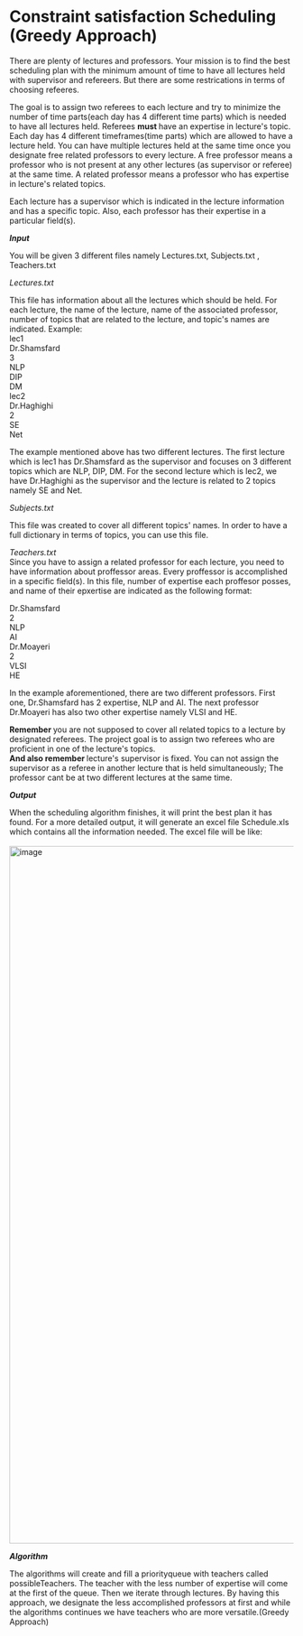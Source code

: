 # Constraint satisfaction Scheduling (Greedy Approach)

There are plenty of lectures and professors. Your mission is to find the best scheduling plan with  the minimum amount of time to have all lectures held with supervisor and refereers. But there are some restrications in terms of choosing refeeres.

The goal is to assign two referees to each lecture and try to minimize the number of time parts(each day has 4 different time parts) which is needed to have all lectures held.
Referees <b> must </b> have an expertise in lecture's topic. Each day has 4 different timeframes(time parts) which are allowed to have a lecture held.
You can have multiple lectures held at the same time once you designate free related professors to every lecture.
A free professor means a professor who is not present at any other lectures (as supervisor or referee) at the same time.
A related professor means a professor who has expertise in lecture's related topics.

Each lecture has a supervisor which is indicated in the lecture information and has a specific topic. Also, each professor has their expertise in a particular field(s).

<i> <b>
Input
</b> </i> 

You will be given 3 different files namely Lectures.txt, Subjects.txt , Teachers.txt

<i> Lectures.txt </i>

This file has information about all the lectures which should be held. For each lecture, the name of the lecture, name of the associated professor, number of topics that are related to the lecture, and topic's names are indicated.
Example: <br>
lec1 <br>
Dr.Shamsfard <br>
3 <br>
NLP <br> 
DIP <br>
DM  <br>
lec2 <br>
Dr.Haghighi <br>
2 <br>
SE <br>
Net <br>

The example mentioned above has two different lectures. The first lecture which is lec1 has Dr.Shamsfard as the supervisor and focuses on 3 different topics which are NLP, DIP, DM. 
For the second lecture which is lec2, we have Dr.Haghighi as the supervisor and the lecture is related to 2 topics namely SE and Net.

<i> Subjects.txt </i>  <br>

This file was created to cover all different topics' names. In order to have a full dictionary in terms of topics, you can use this file.

<i> Teachers.txt </i>  <br>
Since you have to assign a related professor for each lecture, you need to have information about proffessor areas.
Every proffessor is accomplished in a specific field(s). In this file, number of expertise each proffesor posses, and name of their epxertise are indicated as the following format:
<br>

Dr.Shamsfard <br>
2 <br>
NLP <br>
AI <br>
Dr.Moayeri <br>
2 <br> 
VLSI <br>
HE <br>

In the example aforementioned, there are two different professors.  First one, Dr.Shamsfard has 2 expertise, NLP and AI.
The next professor Dr.Moayeri has also two other expertise namely VLSI and HE.


<b>Remember </b> you are not supposed to cover all related topics to a lecture by designated referees. The project goal is to assign two referees who are proficient in one of the lecture's topics.
<br>
<b> And also remember </b> lecture's supervisor is fixed. You can not assign the supervisor as a referee in another lecture that is held simultaneously; The professor cant be at two different lectures at the same time.


<i> <b>
Output
</b> </i>

When the scheduling algorithm finishes, it will print the best plan it has found. For a more detailed output, it will generate an excel file Schedule.xls which contains all the information needed.
The excel file will be like:
<br>
<br>
<img width="1236" alt="image" src="https://user-images.githubusercontent.com/28820932/118763572-4f950d80-b88d-11eb-94a9-b05f35a8b8dc.png">

<i> <b>
Algorithm
</b> </i>

The algorithms will create and fill a priorityqueue with teachers called possibleTeachers. The teacher with the less number of expertise will come at the first of the queue. Then we iterate through lectures. By having this approach, we designate the less accomplished professors at first and while the algorithms continues we have teachers who are more versatile.(Greedy Approach)
